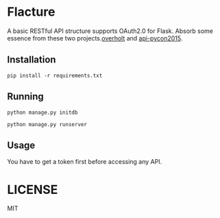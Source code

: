 # Flacture

A basic RESTful API structure supports OAuth2.0 for Flask.
Absorb some essence from these two projects.[overholt](https://github.com/mattupstate/overholt) and [api-pycon2015](https://github.com/miguelgrinberg/api-pycon2015).

## Installation

    pip install -r requirements.txt

## Running

    python manage.py initdb

    python manage.py runserver

## Usage

You have to get a token first before accessing any API.

# LICENSE

MIT
